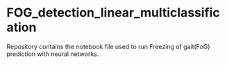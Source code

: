 # FOG_detection_linear_multiclassification

Repository contains the notebook file used to run Freezing of gait(FoG) prediction with neural networks.
